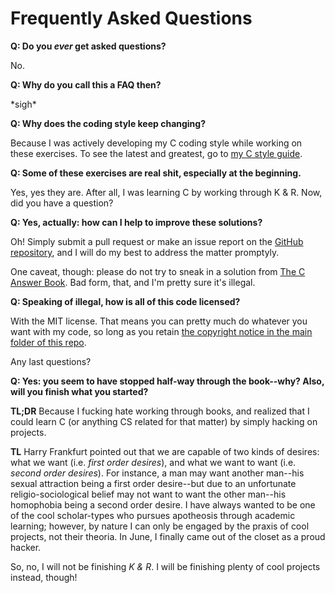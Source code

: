 Frequently Asked Questions
==========================

__Q: Do you *ever* get asked questions?__

No.

__Q: Why do you call this a FAQ then?__

\*sigh\*

__Q: Why does the coding style keep changing?__

Because I was actively developing my C coding style while working on these exercises. To see the latest and greatest, go to [my C style guide](https://github.com/DeadDork/style_guides/blob/master/C/C_style-guide.mkd).

__Q: Some of these exercises are real shit, especially at the beginning.__

Yes, yes they are. After all, I was learning C by working through K & R. Now, did you have a question?

__Q: Yes, actually: how can I help to improve these solutions?__

Oh! Simply submit a pull request or make an issue report on the [GitHub repository](https://github.com/DeadDork/learning_c), and I will do my best to address the matter promptyly.

One caveat, though: please do not try to sneak in a solution from [The C Answer Book](http://www.amazon.com/The-Answer-Book-Solutions-Programming/dp/0131096532/ref=sr_1_1?ie=UTF8&qid=1369126314&sr=8-1&keywords=c+programming+answer+book). Bad form, that, and I'm pretty sure it's illegal.

__Q: Speaking of illegal, how is all of this code licensed?__

With the MIT license. That means you can pretty much do whatever you want with my code, so long as you retain [the copyright notice in the main folder of this repo](https://github.com/DeadDork/learning_c/blob/master/MIT.license).

Any last questions?

__Q: Yes: you seem to have stopped half-way through the book--why? Also, will you finish what you started?__

__TL;DR__ Because I fucking hate working through books, and realized that I could learn C (or anything CS related for that matter) by simply hacking on projects.

__TL__ Harry Frankfurt pointed out that we are capable of two kinds of desires: what we want (i.e. *first order desires*), and what we want to want (i.e. *second order desires*). For instance, a man may want another man--his sexual attraction being a first order desire--but due to an unfortunate religio-sociological belief may not want to want the other man--his homophobia being a second order desire. I have always wanted to be one of the cool scholar-types who pursues apotheosis through academic learning; however, by nature I can only be engaged by the praxis of cool projects, not their theoria. In June, I finally came out of the closet as a proud hacker.

So, no, I will not be finishing *K & R*. I will be finishing plenty of cool projects instead, though!
